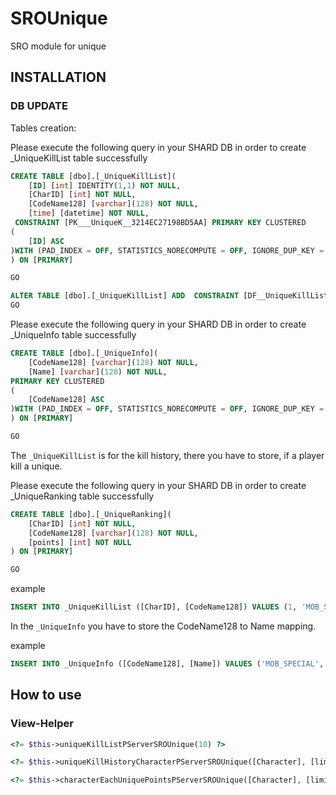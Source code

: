 # SROUnique
SRO module for unique

## INSTALLATION

### DB UPDATE

Tables creation: 

Please execute the following query in your SHARD DB in order to create _UniqueKillList table successfully 

````sql
CREATE TABLE [dbo].[_UniqueKillList](
	[ID] [int] IDENTITY(1,1) NOT NULL,
	[CharID] [int] NOT NULL,
	[CodeName128] [varchar](128) NOT NULL,
	[time] [datetime] NOT NULL,
 CONSTRAINT [PK___UniqueK__3214EC27198BD5AA] PRIMARY KEY CLUSTERED 
(
	[ID] ASC
)WITH (PAD_INDEX = OFF, STATISTICS_NORECOMPUTE = OFF, IGNORE_DUP_KEY = OFF, ALLOW_ROW_LOCKS = ON, ALLOW_PAGE_LOCKS = ON) ON [PRIMARY]
) ON [PRIMARY]

GO

ALTER TABLE [dbo].[_UniqueKillList] ADD  CONSTRAINT [DF__UniqueKillList_time]  DEFAULT (getdate()) FOR [time]
GO
````

Please execute the following query in your SHARD DB in order to create _UniqueInfo table successfully

````sql
CREATE TABLE [dbo].[_UniqueInfo](
	[CodeName128] [varchar](128) NOT NULL,
	[Name] [varchar](128) NOT NULL,
PRIMARY KEY CLUSTERED 
(
	[CodeName128] ASC
)WITH (PAD_INDEX = OFF, STATISTICS_NORECOMPUTE = OFF, IGNORE_DUP_KEY = OFF, ALLOW_ROW_LOCKS = ON, ALLOW_PAGE_LOCKS = ON) ON [PRIMARY]
) ON [PRIMARY]

GO
````

The `_UniqueKillList` is for the kill history, there you have to store, if a player kill a unique.


Please execute the following query in your SHARD DB in order to create _UniqueRanking table successfully

````sql
CREATE TABLE [dbo].[_UniqueRanking](
    [CharID] [int] NOT NULL,
	[CodeName128] [varchar](128) NOT NULL,
    [points] [int] NOT NULL
) ON [PRIMARY]

GO
````

example
````sql
INSERT INTO _UniqueKillList ([CharID], [CodeName128]) VALUES (1, 'MOB_SPECIAL');
````

In the `_UniqueInfo` you have to store the CodeName128 to Name mapping.

example
````sql
INSERT INTO _UniqueInfo ([CodeName128], [Name]) VALUES ('MOB_SPECIAL', 'SPECIAL');
````

## How to use

### View-Helper

````php
<?= $this->uniqueKillListPServerSROUnique(10) ?>
````

````php
<?= $this->uniqueKillHistoryCharacterPServerSROUnique([Character], [limit]) ?>
````

````php
<?= $this->characterEachUniquePointsPServerSROUnique([Character], [limit]) ?>
````

